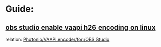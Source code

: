 # Guide:
## [obs studio enable vaapi h26 encoding on linux](https://youtu.be/AN7UAg5FTpc)
relation: [Photonio/VAAPI.encoder/for:/OBS Studio](https://github.com/Photonio/VAAPI.encoder/blob/main/for%3A/OBS%20Studio/readme.md)
